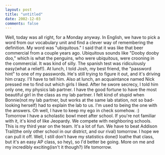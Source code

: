 ```yaml
---
layout: post
title: "untitled"
date: 2002-12-03
comments: false
---
```

Well, today was all right, for a Monday anyway. In English, we have to pick a
word from our vocabulary unit and find a clever way of remembering the
definition. My word was "ubiquitous." I said that it was like that beer
commercial from a couple years ago. Ubiquitous sounds like "Dooby dooby doo,"
which is what the penguins, who were ubiquitous, were crooning in the
commercial. It was kind of silly. The spanish test was ridiculously easy(what
a relief!). At lunch, I told Josh, my best friend, the "password hint" to one
of my passwords. He's still trying to figure it out, and it's driving him
crazy. I'll have to tell him. Also at lunch, an acquaintance named Nick
pressed me to find out which girls I liked. After he swore secrecy, I told him
only one, my physics lab partner. I have the good fortune to have the most
beautiful girl in the class as my lab partner. I felt kind of stupid when
Bonnie(not my lab partner, but works at the same lab station, not so bad-
looking herself) had to explain the lab to us. I'm used to being the one with
the answers. Oh well, I have to keep my ego in check somehow. :) Tomorrow I
have a scholastic bowl meet after school. If you're not familiar with it, it's
kind of like Jeopardy. We compete with neighboring schools. This is my third
year on the team. It's a lot of fun. We have to beat Addison Trail(the only
other school in our district, and our rival) tomorrow. I hope we can pull it
off. Well, I still don't have my statistics done(I loathe that class, but it's
an easy AP class, so hey), so I'd better be going. More on me and my
incredibly exciting(isn't it though?) life tomorrow.
